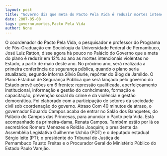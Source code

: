 ```yaml
---
layout: post
title: "Governo diz que meta do Pacto Pela Vida é reduzir mortes intencionais violentas em 12% em um ano"
date: 2007-05-08
tags: governo,mortes,Pacto Pela Vida
author: None
---
```

O coordenador do Pacto Pela Vida, o pesquisador e professor do Programa de P&oacute;s-Gradua&ccedil;&atilde;o em Sociologia da Universidade Federal de Pernambuco, Jos&eacute; Luiz Ratton, disse agora h&aacute; pouco no Pal&aacute;cio do Governo que a meta do plano &eacute; reduzir em 12% ao ano as mortes intencionais violentas no Estado, a partir de maio deste ano.
No pr&oacute;ximo ano, ser&aacute; realizada a primeira confer&ecirc;ncia de seguran&ccedil;a p&uacute;blica, quando o plano seria atualizado, segundo informa S&iacute;lvio Burle, rep&oacute;rter do Blog de Jamildo.
O Plano Estadual de Seguran&ccedil;a P&uacute;blica que ser&aacute; lan&ccedil;ado pelo governo do Estado prev&ecirc; a&ccedil;&otilde;es em 6 frentes: repress&atilde;o qualificada, aperfei&ccedil;oamento institucional, informa&ccedil;&atilde;o e gest&atilde;o do conhcimento, forma&ccedil;&atilde;o e capacita&ccedil;&atilde;o, preven&ccedil;&atilde;o social do crime e da viol&ecirc;ncia e gest&atilde;o democr&aacute;tica. Foi elaborado com a participa&ccedil;&atilde;o de setores da sociedade civil sob coordena&ccedil;&atilde;o do governo.
Atraso
Com 40 minutos de atraso, o governador Eduardo Campos acaba de entrar no Sal&atilde;o dos Banquetes, do Pal&aacute;cio do Campos das Princesas, para anunciar o Pacto pela Vida. Est&aacute; acompanhado da primeira-dama, Renata Campos.
Tamb&eacute;m est&atilde;o por l&aacute; os secret&aacute;rios&nbsp;Romero Menezes e&nbsp;Rold&atilde;o Joaquim; o presidente da Assembl&eacute;ia Legislativa Guilherme Uch&ocirc;a (PDT) e o deputado estadual S&eacute;rgio leite (PT);&nbsp;o presidente do Tribunal de Justi&ccedil;a de Pernambuco&nbsp;Fausto Freitas e o Procurador Geral do Minist&eacute;rio P&uacute;blico do Estado Paulo Varej&atilde;o. 